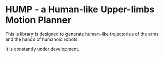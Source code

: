 # HUMP - a Human-like Upper-limbs Motion Planner
This is library is designed to generate human-like trajectories of the arms and the hands of humanoid robots.
 
It is constantly under development. 
